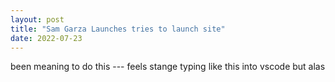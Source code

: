 ```yaml
---
layout: post
title: "Sam Garza Launches tries to launch site"
date: 2022-07-23
---
```

been meaning to do this --- feels stange typing like this into vscode but alas